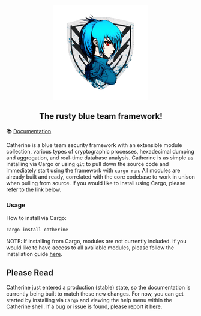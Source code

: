 <div align="center">
    <img src="assets/catherine_icon.png" width="50%" />
</div>

<h2 align="center">
    The rusty blue team framework!
</h2>

📚 [Documentation](https://docs.rs/crate/catherine/latest)

Catherine is a blue team security framework with an extensible module collection, various types of cryptographic processes, hexadecimal dumping and aggregation, and real-time database analysis. Catherine is as simple as installing via Cargo or using `git` to pull down the source code and immediately start using the framework with `cargo run`. All modules are already built and ready, correlated with the core codebase to work in unison when pulling from source. If you would like to install using Cargo, please refer to the link below.

### Usage
How to install via Cargo:
```bash
cargo install catherine
```

NOTE: If installing from Cargo, modules are not currently included. If you would like to have access to all available modules, please follow the installation guide [here]().

## Please Read
Catherine just entered a production (stable) state, so the documentation is currently being built to match these new changes. For now, you can get started by installing via `Cargo` and viewing the help menu within the Catherine shell. If a bug or issue is found, please report it [here](https://github.com/CatherineFramework/Catherine/issues).